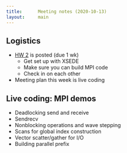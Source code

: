 ```yaml
---
title:      Meeting notes (2020-10-13)
layout:     main
---
```


## Logistics

- [HW 2](../hw/hw2.html) is posted (due 1 wk)
  - Get set up with XSEDE
  - Make sure you can build MPI code
  - Check in on each other
- Meeting plan this week is live coding

## Live coding: MPI demos

- Deadlocking send and receive
- Sendrecv
- Nonblocking operations and wave stepping
- Scans for global index construction
- Vector scatter/gather for I/O
- Building parallel prefix
